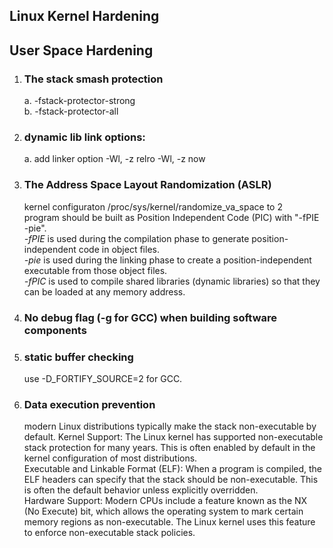 ## Linux Kernel Hardening
## User Space Hardening
1. ### The stack smash protection
   a. -fstack-protector-strong  
   b. -fstack-protector-all  
2. ### dynamic lib link options:
   a.  add linker option -Wl, -z relro -Wl, -z now
3. ### The Address Space Layout Randomization (ASLR)
   kernel configuraton /proc/sys/kernel/randomize_va_space to 2  
   program should be built as Position Independent Code (PIC) with "-fPIE -pie".  
   _-fPIE_ is used during the compilation phase to generate position-independent code in object files.  
   _-pie_ is used during the linking phase to create a position-independent executable from those object files.  
   _-fPIC_ is used to compile shared libraries (dynamic libraries) so that they can be loaded at any memory address.
4. ### No debug flag (-g for GCC) when building software components
5. ### static buffer checking
     use -D_FORTIFY_SOURCE=2 for GCC.
6. ### Data execution prevention
    modern Linux distributions typically make the stack non-executable by default. 
    Kernel Support: The Linux kernel has supported non-executable stack protection for many years. This is often enabled by default in the kernel configuration of most 
    distributions.  
    Executable and Linkable Format (ELF): When a program is compiled, the ELF headers can specify that the stack should be non-executable. This is often the default 
    behavior unless explicitly overridden.  
    Hardware Support: Modern CPUs include a feature known as the NX (No Execute) bit, which allows the operating system to mark certain memory regions as non-executable. 
    The Linux kernel uses this feature to enforce non-executable stack policies.  
